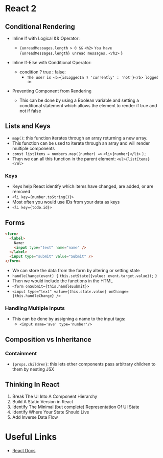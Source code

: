 # React 2

## Conditional Rendering

- Inline If with Logical && Operator:
  - `{unreadMessages.length > 0 &&`
        `<h2>`
         `You have {unreadMessages.length} unread messages.`
        `</h2>`
      `}`

- Inline If-Else with Conditional Operator:
  - condition ? true : false:
    - `The user is <b>{isLoggedIn ? 'currently' : 'not'}</b> logged in`

- Preventing Component from Rendering
  - This can be done by using a Boolean variable and setting a conditional statement which allows the element to render if true and not if false

## Lists and Keys

- `map()`: this function iterates through an array returning a new array.
- This function can be used to iterate through an array and will render multiple components
- `const listItems = numbers.map((number) =>`
  `<li>{number}</li>`
`);`
- Then we can all this function in the parent element:
  `<ul>{listItems}</ul>`

### Keys

- Keys help React identify which items have changed, are added, or are removed
- `<li key={number.toString()}>`
- Most often you would use IDs from your data as keys
- `<li key={todo.id}>`

## Forms

```HTML
<form>
  <label>
    Name:
    <input type="text" name="name" />
  </label>
  <input type="submit" value="Submit" />
</form>
```

- We can store the data from the form by altering or setting state
- `handleChange(event) {`
    `this.setState({value: event.target.value});`
  `}`
- Then we would include the functions in the HTML
- `<form onSubmit={this.handleSubmit}>`
- `<input type="text" value={this.state.value} onChange={this.handleChange} />`

### Handling Multiple Inputs

- This can be done by assigning a name to the input tags:
  - `<input name='ave' type='number'/>`

## Composition vs Inheritance

### Containment

- `{props.children}`: this lets other components pass arbitrary children to them by nesting JSX

## Thinking In React

1. Break The UI Into A Component Hierarchy
2. Build A Static Version in React
3. Identify The Minimal (but complete) Representation Of UI State
4. Identify Where Your State Should Live
5. Add Inverse Data Flow

# Useful Links

- [React Docs](https://reactjs.org/docs/getting-started.html)

